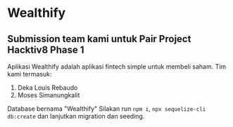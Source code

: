 # Wealthify

## Submission team kami untuk Pair Project Hacktiv8 Phase 1

Aplikasi Wealthify adalah aplikasi fintech simple untuk membeli saham.
Tim kami termasuk:

1. Deka Louis Rebaudo
2. Moses Simanungkalit

Database bernama "Wealthify"
Silakan run `npm i`, `npx sequelize-cli db:create` dan lanjutkan migration dan seeding.
